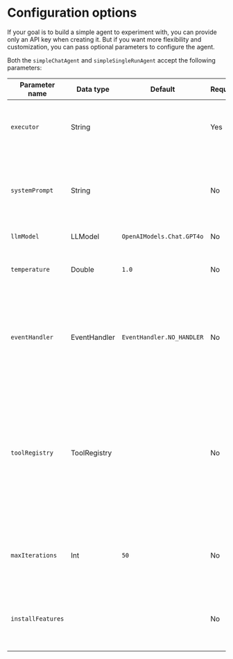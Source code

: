 # Configuration options

If your goal is to build a simple agent to experiment with, you can provide only an API key when creating it.
But if you want more flexibility and customization, you can pass optional parameters to configure the agent.

Both the `simpleChatAgent` and `simpleSingleRunAgent` accept the following parameters:

| Parameter name    | Data type      | Default                   | Required | Description                                                                                                                                                                                           |
|-------------------|----------------|---------------------------|----------|-------------------------------------------------------------------------------------------------------------------------------------------------------------------------------------------------------|
| `executor`        | String         |                           | Yes      | The prompt executor that connects to LLM and runs prompts with messages.                                                                                                                              |
| `systemPrompt`    | String         |                           | No       | The system instruction to guide the agent behavior. By default, the empty string is passed.                                                                                                           |
| `llmModel`        | LLModel        | `OpenAIModels.Chat.GPT4o` | No       | The specific LLM to use.                                                                                                                                                                              |
| `temperature`     | Double         | `1.0`                     | No       | The temperature for LLM output generation.                                                                                                                                                            |
| `eventHandler`    | EventHandler   | `EventHandler.NO_HANDLER` | No       | The custom mechanism for managing the agent operations lifecycle. By default, an empty handler is passed.                                                                                             |
| `toolRegistry`    | ToolRegistry   |                           | No       | The list of built-in and custom tools your agent can use. For a chat agent, the list includes the built-in `AskUser` and `ExitTool` tools by default. For a single-run agent, it is empty by default. |
| `maxIterations`   | Int            | `50`                      | No       | The maximum number of steps an agent can take before it is forced to stop.                                                                                                                            |
| `installFeatures` |                |                           | No       | Additional features with their configurations that extend the agent behavior.                                                                                                                         |

